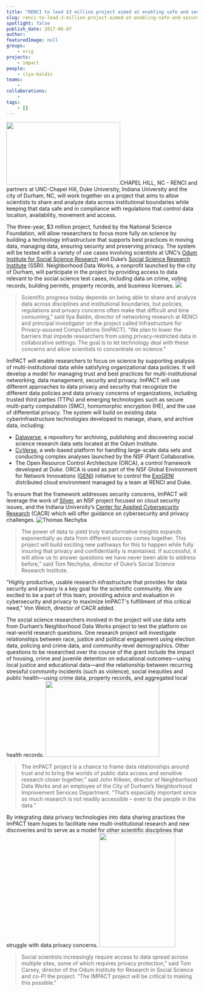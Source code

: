 ```yaml
---
title: "RENCI to lead $3 million project aimed at enabling safe and secure data sharing"
slug: renci-to-lead-3-million-project-aimed-at-enabling-safe-and-secure-data-sharing
spotlight: false
publish_date: 2017-06-07
author: 
featuredImage: null
groups:
    - nrig
projects:
    - impact
people:
    - ilya-baldin
teams: 
    - 
collaborations:
    - 
tags:
    - []
---
```

<img class="size-medium wp-image-16476 alignleft" src="http://renci.org/wp-content/uploads/2017/06/SSRI-image-1-300x165.jpg" alt="" width="300" height="165" />CHAPEL HILL, NC - RENCI and partners at UNC-Chapel Hill, Duke University, Indiana University and the city of Durham, NC, will work together on a project that aims to allow scientists to share and analyze data across institutional boundaries while keeping that data safe and in compliance with regulations that control data location, availability, movement and access.<!--more-->

The three-year, $3 million project, funded by the National Science Foundation, will allow researchers to focus more fully on science by building a technology infrastructure that supports best practices in moving data, managing data, ensuring security and preserving privacy. The system will be tested with a variety of use cases involving scientists at UNC’s <a href="http://odum.unc.edu/">Odum Institute for Social Science Research</a> and Duke’s <a href="https://ssri.duke.edu/">Social Science Research Institute</a> (SSRI). Neighborhood Data Works, a nonprofit launched by the city of Durham, will participate in the project by providing access to data relevant to the social science test cases, including data on crime, voting records, building permits, property records, and business licenses.
<img class="size-full alignright" src="http://renci.org/wp-content/uploads/2008/09/ilia-baldine-b.jpg" /><blockquote>Scientific progress today depends on being able to share and analyze data across disciplines and institutional boundaries, but policies, regulations and privacy concerns often make that difficult and time consuming,” said Ilya Baldin, director of networking research at RENCI and principal investigator on the project called Infrastructure for Privacy-assured CompuTations (ImPACT). “We plan to lower the barriers that impede researchers from using privacy-restricted data in collaborative settings. The goal is to let technology deal with these concerns and allow scientists to concentrate on science."</blockquote>
ImPACT will enable researchers to focus on science by supporting analysis of multi-institutional data while satisfying organizational data policies. It will develop a model for managing trust and best practices for multi-institutional networking, data management, security and privacy. ImPACT will use different approaches to data privacy and security that recognize the different data policies and data privacy concerns of organizations, including trusted third parties (TTPs) and emerging technologies such as secure multi-party computation (SMC), homomorphic encryption (HE), and the use of differential privacy.
The system will build on existing data cyberinfrastructure technologies developed to manage, share, and archive data, including:
<ul>
 	<li><a href="https://dataverse.unc.edu/dataverse/unc">Dataverse</a>, a repository for archiving, publishing and discovering social science research data sets located at the Odum Institute.</li>
 	<li><a href="http://www.cyverse.org/">CyVerse</a>, a web-based platform for handling large-scale data sets and conducting complex analyses launched by the NSF iPlant Collaborative.</li>
 	<li>The Open Resource Control Architecture (ORCA), a control framework developed at Duke. ORCA is used as part of the NSF Global Environment for Network Innovations (<a href="http://www.geni.net/">GENI</a>) initiative to control the <a href="http://www.exogeni.net/">ExoGENI</a> distributed cloud environment managed by a team at RENCI and Duke.</li>
</ul>
To ensure that the framework addresses security concerns, ImPACT will leverage the work of <a href="http://silver.web.unc.edu/">Silver</a>, an NSF project focused on cloud security issues, and the Indiana University’s <a href="https://cacr.iu.edu/">Center for Applied Cybersecurity Research</a> (CACR) which will offer guidance on cybersecurity and privacy challenges.
<img class="size-full alignright" src="http://renci.org/wp-content/uploads/2017/06/ThomasNechyba.jpeg" alt="Thomas Nechyba" /><blockquote>The power of data to yield truly transformative insights expands exponentially as data from different sources comes together. This project will build exciting new pathways for this to happen while fully insuring that privacy and confidentiality is maintained. If successful, it will allow us to answer questions we have never been able to address before,” said Tom Nechyba, director of Duke’s Social Science Research Institute.</blockquote>
"Highly productive, usable research infrastructure that provides for data security and privacy is a key goal for the scientific community. We are excited to be a part of this team, providing advice and evaluation in cybersecurity and privacy to maximize ImPACT's fulfillment of this critical need," Von Welch, director of CACR added.

The social science researchers involved in the project will use data sets from Durham’s Neighborhood Data Works project to test the platform on real-world research questions. One research project will investigate relationships between race, justice and political engagement using election data, policing and crime data, and community-level demographics. Other questions to be researched over the course of the grant include the impact of housing, crime and juvenile detention on educational outcomes—using local justice and educational data—and the relationship between recurring stressful community incidents (such as violence), social inequities and public health—using crime data, property records, and aggregated local health records.
<img class="size-medium wp-image-16477 alignright" src="http://renci.org/wp-content/uploads/2017/06/killeen-300x200.jpg" alt="" width="300" height="200" /><blockquote>The imPACT project is a chance to frame data relationships around trust and to bring the worlds of public data access and sensitive research closer together,” said John Killeen, director of Neighborhood Data Works and an employee of the City of Durham’s Neighborhood Improvement Services Department. “That’s especially important since so much research is not readily accessible – even to the people in the data.”</blockquote>
By integrating data privacy technologies into data sharing practices the ImPACT team hopes to facilitate new multi-institutional research and new discoveries and to serve as a model for other scientific disciplines that struggle with data privacy concerns.
<img class="size-medium wp-image-16478 alignright" src="http://renci.org/wp-content/uploads/2017/06/Tom-copy.jpg" alt="" width="200" height="300" /><blockquote>Social scientists increasingly require access to data spread across multiple sites, some of which requires privacy protection," said Tom Carsey, director of the Odum Institute for Research in Social Science and co-PI the project. "The IMPACT project will be critical to making this possible."</blockquote>
